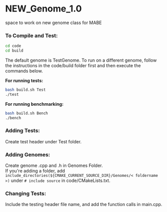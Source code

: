 # NEW_Genome_1.0
space to work on new genome class for MABE


### To Compile and Test:
```sh
cd code
cd build
```

The default genome is TestGenome. To run on a different genome, follow the instructions in the code/build folder first and then execute the commands below. 

**For running tests:**
```sh
bash build.sh Test
./test
```
**For running benchmarking:**
```sh
bash build.sh Bench
./bench
```

### Adding Tests:
Create test header under Test folder.

### Adding Genomes:
Create genome .cpp and .h in Genomes Folder. <br />
If you're adding a folder, add `include_directories(${CMAKE_CURRENT_SOURCE_DIR}/Genomes/< foldername >)` under `# include source` in code/CMakeLists.txt.

### Changing Tests:
Include the testing header file name, and add the function calls in main.cpp.